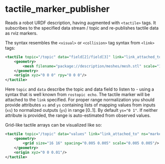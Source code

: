 # tactile_marker_publisher

Reads a robot URDF description, having augmented with `<tactile>` tags. 
It subscribes to the specified data stream / topic and re-publishes tactile data as rviz markers.

The syntax resembles the `<visual>` or `<collision>` tag syntax from `<link>` tags:
```xml
<tactile topic="/topic" data="field[2]/field[3]" link="link_attached_to" ns="marker namespace" xs="0 4095">
	<geometry>
		<mesh filename="package://description/meshes/mesh.stl" scale="1 1 1"/>
	</geometry>
	<origin xyz="0 0 0" rpy="0 0 0"/>
</tactile>
```

Here `topic` and `data` describe the topic and data field to listen to - using a syntax that is well known from `rostopic echo`. The tactile marker will be attached to the `link` specified.
For proper range normalization you should provide attributes `xs` and `ys` containing lists of mapping values from inputs (`xs`) to normalized outputs (`ys`) in range [0..1]. By default `ys="0 1"`. If neither attribute is provided, the range is auto-estimated from observed values.

Grid-like tactile arrays can be visualized like so:
```xml
<tactile topic="/topic" data="values" link="link_attached_to" ns="marker namespace" xs="0 4095">
	<geometry>
		<grid size="16 16" spacing="0.005 0.005" scale="0.005 0.005"/>
	</geometry>
	<origin xyz="0 0 0.01"/>
</tactile>
```
